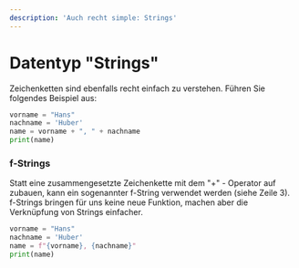 ```yaml
---
description: 'Auch recht simple: Strings'
---
```


# Datentyp "Strings"

Zeichenketten sind ebenfalls recht einfach zu verstehen. Führen Sie folgendes Beispiel aus:

```python
vorname = "Hans"
nachname = 'Huber'
name = vorname + ", " + nachname
print(name)
```

### f-Strings

Statt eine zusammengesetzte Zeichenkette mit dem "+" - Operator auf zubauen, kann ein sogenannter f-String verwendet werden (siehe Zeile 3). f-Strings bringen für uns keine neue Funktion, machen aber die Verknüpfung von Strings einfacher.

```python
vorname = "Hans"
nachname = 'Huber'
name = f"{vorname}, {nachname}"
print(name)
```

